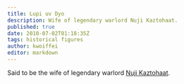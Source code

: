 ```yaml
---
title: Lupi uv Dyo
description: Wife of legendary warlord Nuji Kaztohaat.
published: true
date: 2010-07-02T01:18:35Z
tags: historical figures
author: kwoiffei
editor: markdown
---
```


Said to be the wife of legendary warlord [Nuji Kaztohaat](/historical-figures/nuji-kaztohaat "wikilink").